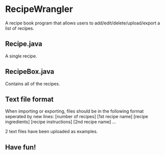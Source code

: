 # RecipeWrangler
A recipe book program that allows users to add/edit/delete/upload/export a list of recipes.

## Recipe.java
A single recipe.

## RecipeBox.java
Contains all of the recipes.

## Text file format
When importing or exporting, files should be in the following format seperated by new lines:
[number of recipes]
[1st recipe name]
[recipe ingredients]
[recipe instructions]
[2nd recipe name]
...

2 text files have been uploaded as examples.

## Have fun!
